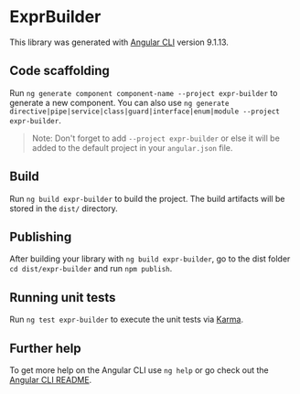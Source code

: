 # ExprBuilder

This library was generated with [Angular CLI](https://github.com/angular/angular-cli) version 9.1.13.

## Code scaffolding

Run `ng generate component component-name --project expr-builder` to generate a new component. You can also use `ng generate directive|pipe|service|class|guard|interface|enum|module --project expr-builder`.
> Note: Don't forget to add `--project expr-builder` or else it will be added to the default project in your `angular.json` file. 

## Build

Run `ng build expr-builder` to build the project. The build artifacts will be stored in the `dist/` directory.

## Publishing

After building your library with `ng build expr-builder`, go to the dist folder `cd dist/expr-builder` and run `npm publish`.

## Running unit tests

Run `ng test expr-builder` to execute the unit tests via [Karma](https://karma-runner.github.io).

## Further help

To get more help on the Angular CLI use `ng help` or go check out the [Angular CLI README](https://github.com/angular/angular-cli/blob/master/README.md).
